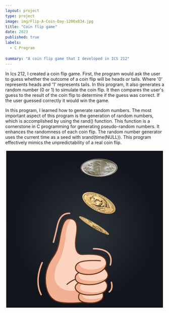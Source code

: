 ```yaml
---
layout: project
type: project
image: img/Flip-A-Coin-Day-1200x834.jpg
title: "Coin flip game"
date: 2023
published: true
labels:
  - C Program
    
summary: "A coin flip game that I developed in ICS 212"
---
```


In Ics 212, I created a coin flip game. First, the program would ask the user to guess whether the outcome of a coin flip will be heads or tails. Where '0' represents heads and '1' represents tails. In this program, It also generates a random number (0 or 1) to simulate the coin flip. It then compares the user's guess to the result of the coin flip to determine if the guess was correct. If the user guessed correctly it would win the game. 

In this program, I learned how to generate random numbers. The most important aspect of this program is the generation of random numbers, which is accomplished by using the rand() function. This function is a cornerstone in C programming for generating pseudo-random numbers. It enhances the randomness of each coin flip. The random number generator uses the current time as a seed with srand(time(NULL)). This program effectively mimics the unpredictability of a real coin flip.

<img class="img-fluid" src="../img/coin toss.png">
